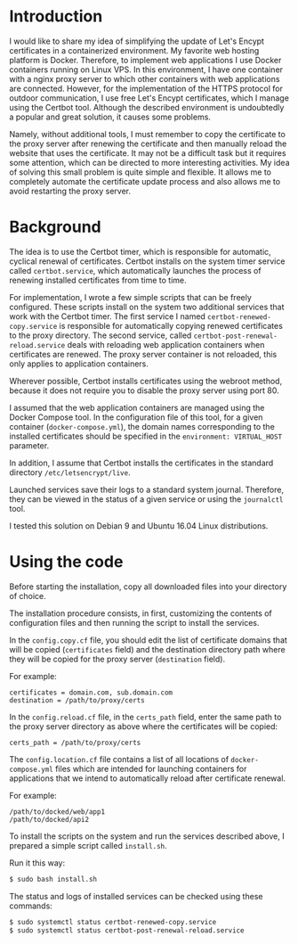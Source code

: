 # Introduction

I would like to share my idea of simplifying the update of Let's Encypt certificates in a containerized environment. My favorite web hosting platform is Docker. Therefore, to implement web applications I use Docker containers running on Linux VPS. In this environment, I have one container with a nginx proxy server to which other containers with web applications are connected. However, for the implementation of the HTTPS protocol for outdoor communication, I use free Let's Encypt certificates, which I manage using the Certbot tool. Although the described environment is undoubtedly a popular and great solution, it causes some problems.

Namely, without additional tools, I must remember to copy the certificate to the proxy server after renewing the certificate and then manually reload the website that uses the certificate. It may not be a difficult task but it requires some attention, which can be directed to more interesting activities. My idea of solving this small problem is quite simple and flexible. It allows me to completely automate the certificate update process and also allows me to avoid restarting the proxy server.

# Background

The idea is to use the Certbot timer, which is responsible for automatic, cyclical renewal of certificates. Certbot installs on the system timer service called `certbot.service`, which automatically launches the process of renewing installed certificates from time to time.

For implementation, I wrote a few simple scripts that can be freely configured. These scripts install on the system two additional services that work with the Certbot timer. The first service I named `certbot-renewed-copy.service` is responsible for automatically copying renewed certificates to the proxy directory. The second service, called `certbot-post-renewal-reload.service` deals with reloading web application containers when certificates are renewed. The proxy server container is not reloaded, this only applies to application containers.

Wherever possible, Certbot installs certificates using the webroot method, because it does not require you to disable the proxy server using port 80.

I assumed that the web application containers are managed using the Docker Compose tool. In the configuration file of this tool, for a given container (`docker-compose.yml`), the domain names corresponding to the installed certificates should be specified in the `environment: VIRTUAL_HOST` parameter.

In addition, I assume that Certbot installs the certificates in the standard directory `/etc/letsencrypt/live`.

Launched services save their logs to a standard system journal. Therefore, they can be viewed in the status of a given service or using the `journalctl` tool.

I tested this solution on Debian 9 and Ubuntu 16.04 Linux distributions.

# Using the code

Before starting the installation, copy all downloaded files into your directory of choice.

The installation procedure consists, in first, customizing the contents of configuration files and then running the script to install the services. 

In the `config.copy.cf` file, you should edit the list of certificate domains that will be copied (`certificates` field) and the destination directory path where they will be copied for the proxy server (`destination` field).

For example:

```
certificates = domain.com, sub.domain.com
destination = /path/to/proxy/certs
```

In the `config.reload.cf` file, in the `certs_path` field, enter the same path to the proxy server directory as above where the certificates will be copied:

```
certs_path = /path/to/proxy/certs
```

The `config.location.cf` file contains a list of all locations of `docker-compose.yml` files which are intended for launching containers for applications that we intend to automatically reload after certificate renewal.

For example:

```
/path/to/docked/web/app1
/path/to/docked/api2
```

To install the scripts on the system and run the services described above, I prepared a simple script called `install.sh`.

Run it this way:

```bash
$ sudo bash install.sh
```

The status and logs of installed services can be checked using these commands:

```bash
$ sudo systemctl status certbot-renewed-copy.service
$ sudo systemctl status certbot-post-renewal-reload.service
```


